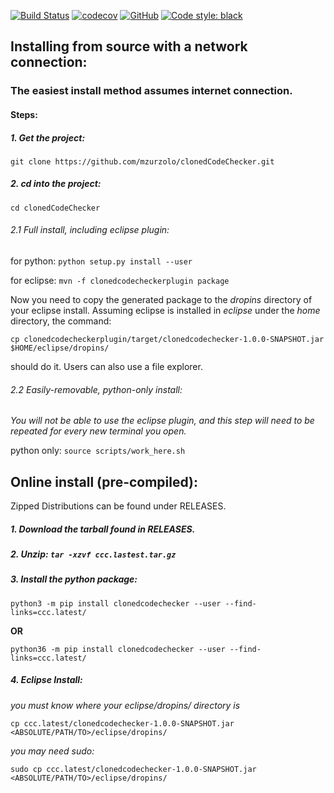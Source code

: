 [![Build Status](https://travis-ci.org/mzurzolo/clonedCodeChecker.svg?branch=master)](https://travis-ci.org/mzurzolo/clonedCodeChecker)
[![codecov](https://codecov.io/gh/mzurzolo/clonedCodeChecker/branch/master/graph/badge.svg)](https://codecov.io/gh/mzurzolo/clonedCodeChecker)
[![GitHub](https://img.shields.io/github/license/mzurzolo/clonedCodeChecker.svg)](https://github.com/mzurzolo/clonedCodeChecker/blob/master/LICENSE)
[![Code style: black](https://img.shields.io/badge/code%20style-black-000000.svg)](https://github.com/ambv/black)


## Installing from source with a network connection:

### The easiest install method assumes internet connection.

#### Steps:

##### 1. Get the project:
`git clone https://github.com/mzurzolo/clonedCodeChecker.git`
##### 2. cd into the project:
`cd clonedCodeChecker`

###### 2.1 _Full install, including eclipse plugin:_
  for python: `python setup.py install --user`

  for eclipse: `mvn -f clonedcodecheckerplugin package`

Now you need to copy the generated package to the *dropins* directory of your eclipse install. Assuming eclipse is installed in *eclipse* under the *home* directory, the command:

`cp clonedcodecheckerplugin/target/clonedcodechecker-1.0.0-SNAPSHOT.jar $HOME/eclipse/dropins/`

should do it. Users can also use a file explorer.


###### 2.2 _Easily-removable, python-only install:_

  *You will not be able to use the eclipse plugin, and this step will need to be repeated for every new terminal you open.*

  python only: `source scripts/work_here.sh`


## Online install (pre-compiled):

Zipped Distributions can be found under RELEASES.

##### 1. Download the tarball found in RELEASES.

##### 2. Unzip: `tar -xzvf ccc.lastest.tar.gz`

##### 3. Install the python package:
`python3 -m pip install clonedcodechecker --user --find-links=ccc.latest/`

  **OR**

`python36 -m pip install clonedcodechecker --user --find-links=ccc.latest/`

##### 4. Eclipse Install:
*you must know where your eclipse/dropins/ directory is*

`cp ccc.latest/clonedcodechecker-1.0.0-SNAPSHOT.jar <ABSOLUTE/PATH/TO>/eclipse/dropins/`

*you may need sudo:*

`sudo cp ccc.latest/clonedcodechecker-1.0.0-SNAPSHOT.jar <ABSOLUTE/PATH/TO>/eclipse/dropins/`
